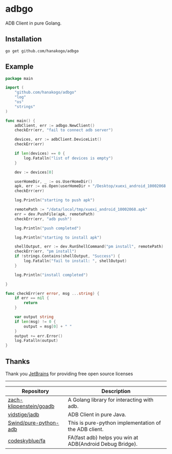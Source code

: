 # adbgo
ADB Client in pure Golang.

## Installation
```shell script
go get github.com/hanakogo/adbgo
```

## Example
```go
package main

import (
	"github.com/hanakogo/adbgo"
	"log"
	"os"
	"strings"
)

func main() {
	adbClient, err := adbgo.NewClient()
	checkErr(err, "fail to connect adb server")

	devices, err := adbClient.DeviceList()
	checkErr(err)

	if len(devices) == 0 {
		log.Fatalln("list of devices is empty")
	}

	dev := devices[0]

	userHomeDir, _ := os.UserHomeDir()
	apk, err := os.Open(userHomeDir + "/Desktop/xuexi_android_10002068.apk")
	checkErr(err)

	log.Println("starting to push apk")

	remotePath := "/data/local/tmp/xuexi_android_10002068.apk"
	err = dev.PushFile(apk, remotePath)
	checkErr(err, "adb push")

	log.Println("push completed")

	log.Println("starting to install apk")

	shellOutput, err := dev.RunShellCommand("pm install", remotePath)
	checkErr(err, "pm install")
	if !strings.Contains(shellOutput, "Success") {
		log.Fatalln("fail to install: ", shellOutput)
	}

	log.Println("install completed")

}

func checkErr(err error, msg ...string) {
	if err == nil {
		return
	}

	var output string
	if len(msg) != 0 {
		output = msg[0] + " "
	}
	output += err.Error()
	log.Fatalln(output)
}

```

## Thanks

Thank you [JetBrains](https://www.jetbrains.com/?from=gwda) for providing free open source licenses

---

Repository|Description
---|---
[zach-klippenstein/goadb](https://github.com/zach-klippenstein/goadb)|A Golang library for interacting with adb.
[vidstige/jadb](https://github.com/vidstige/jadb)|ADB Client in pure Java.
[Swind/pure-python-adb](https://github.com/Swind/pure-python-adb)|This is pure-python implementation of the ADB client.
[codeskyblue/fa](https://github.com/codeskyblue/fa)|FA(fast adb) helps you win at ADB(Android Debug Bridge).
